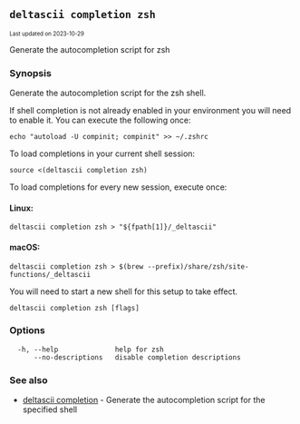 ## `deltascii completion zsh`

<sub><sup>Last updated on 2023-10-29</sup></sub>

Generate the autocompletion script for zsh

### Synopsis

Generate the autocompletion script for the zsh shell.

If shell completion is not already enabled in your environment you will need
to enable it.  You can execute the following once:

	echo "autoload -U compinit; compinit" >> ~/.zshrc

To load completions in your current shell session:

	source <(deltascii completion zsh)

To load completions for every new session, execute once:

#### Linux:

	deltascii completion zsh > "${fpath[1]}/_deltascii"

#### macOS:

	deltascii completion zsh > $(brew --prefix)/share/zsh/site-functions/_deltascii

You will need to start a new shell for this setup to take effect.


```shell
deltascii completion zsh [flags]
```

### Options

```shell
  -h, --help              help for zsh
      --no-descriptions   disable completion descriptions
```

### See also

- [deltascii completion](deltascii-completion.md) - Generate the autocompletion script for the specified shell
